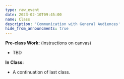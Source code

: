 ```yaml
---
type: raw_event
date: 2023-02-10T09:45:00
name: Class
description: 'Communication with General Audiences'
hide_from_announcments: true
---
```


**Pre-class Work:** (instructions on canvas)
* TBD

**In Class:** 
* A continuation of last class.
